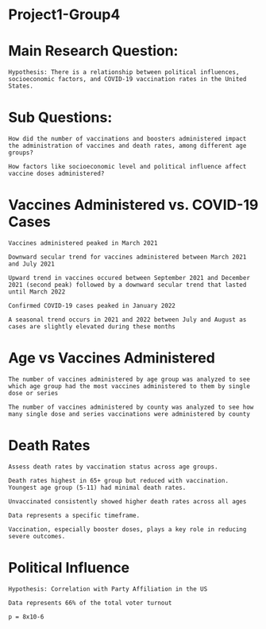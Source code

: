 # Project1-Group4

# Main Research Question:

    Hypothesis: There is a relationship between political influences, socioeconomic factors, and COVID-19 vaccination rates in the United States.
 
# Sub Questions: 

    How did the number of vaccinations and boosters administered impact the administration of vaccines and death rates, among different age groups?
       
    How factors like socioeconomic level and political influence affect vaccine doses administered?

# Vaccines Administered vs. COVID-19 Cases

    Vaccines administered peaked in March 2021 
    
    Downward secular trend for vaccines administered between March 2021 and July 2021
    
    Upward trend in vaccines occured between September 2021 and December 2021 (second peak) followed by a downward secular trend that lasted until March 2022 
    
    Confirmed COVID-19 cases peaked in January 2022
    
    A seasonal trend occurs in 2021 and 2022 between July and August as cases are slightly elevated during these months

# Age vs Vaccines Administered

    The number of vaccines administered by age group was analyzed to see which age group had the most vaccines administered to them by single dose or series
    
    The number of vaccines administered by county was analyzed to see how many single dose and series vaccinations were administered by county

# Death Rates

    Assess death rates by vaccination status across age groups.
    
    Death rates highest in 65+ group but reduced with vaccination. Youngest age group (5-11) had minimal death rates. 
    
    Unvaccinated consistently showed higher death rates across all ages      
    
    Data represents a specific timeframe.
    
    Vaccination, especially booster doses, plays a key role in reducing severe outcomes.


# Political Influence

    Hypothesis: Correlation with Party Affiliation in the US
    
    Data represents 66% of the total voter turnout
    
    p = 8x10-6 
